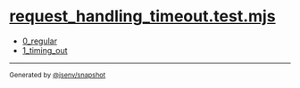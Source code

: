 # [request_handling_timeout.test.mjs](../request_handling_timeout.test.mjs)


- [0_regular](0_regular/0_regular.md)
- [1_timing_out](1_timing_out/1_timing_out.md)

---

<sub>
  Generated by <a href="https://github.com/jsenv/core/tree/main/packages/independent/snapshot">@jsenv/snapshot</a>
</sub>
